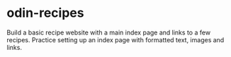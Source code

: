 # odin-recipes
Build a basic recipe website with a main index page and links to a few recipes. 
Practice setting up an index page with formatted text, images and links.